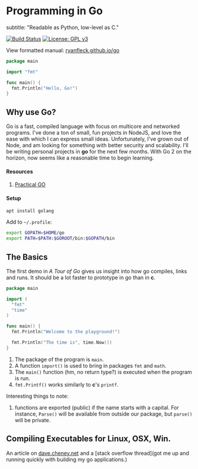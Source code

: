 # Programming in Go
subtitle: "Readable as Python, low-level as C."

  [![Build Status](https://travis-ci.org/RyanFleck/Projects.svg?branch=master)](https://travis-ci.org/RyanFleck/Projects)  [![License: GPL v3](https://img.shields.io/badge/License-GPL%20v3-blue.svg)](https://www.gnu.org/licenses/gpl-3.0)

  View formatted manual: [ryanfleck.github.io/go](https://ryanfleck.github.io/go)
  

```go
package main

import "fmt"

func main() {
  fmt.Println("Hello, Go!")
}
```



## Why use Go?

Go is a fast, compiled language with focus on multicore and networked programs. I've done a ton of small, fun projects in NodeJS, and love the ease with which I can express small ideas. Unfortunately, I've grown out of Node, and am looking for something with better security and scalability. I'll be writing personal projects in **go** for the next few months. With Go 2 on the horizon, now seems like a reasonable time to begin learning.

#### Resources
1. [Practical GO](https://dave.cheney.net/practical-go/presentations/qcon-china.html)

#### Setup

```sh
apt install golang
```

Add to `~/.profile`:
```sh
export GOPATH=$HOME/go
export PATH=$PATH:$GOROOT/bin:$GOPATH/bin
```


## The Basics

The first demo in *A Tour of Go* gives us insight into how go compiles, links and runs. It should be a lot faster to prototype in go than in **c**.

```go
package main

import (
  "fmt"
  "time"
)

func main() {
  fmt.Println("Welcome to the playground!")

  fmt.Println("The time is", time.Now())
}

```

1. The package of the program is `main`.
1. A function `import()` is used to bring in packages `fmt` and `math`.
1. The `main()` function (hm, no return type?) is executed when the program is run.
1. `fmt.Printf()` works similarly to **c**'s `printf`.

Interesting things to note:
1. functions are exported (public) if the name starts with a capital. For instance, `Parse()` will be available from outside our package, but `parse()` will be private.

## Compiling Executables for Linux, OSX, Win.

An article on [dave.cheney.net](https://dave.cheney.net/2015/08/22/cross-compilation-with-go-1-5) and a [stack overflow thread](got me up and running quickly with building my go applications.)

